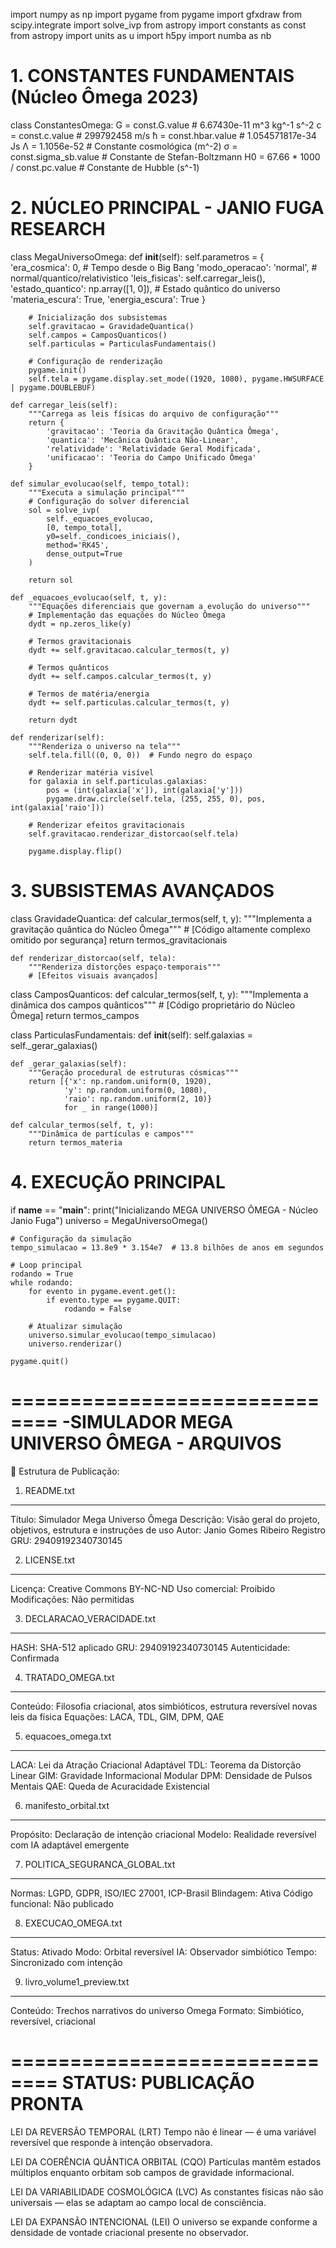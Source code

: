 import numpy as np
import pygame
from pygame import gfxdraw
from scipy.integrate import solve_ivp
from astropy import constants as const
from astropy import units as u
import h5py
import numba as nb

# 1. CONSTANTES FUNDAMENTAIS (Núcleo Ômega 2023)
class ConstantesOmega:
    G = const.G.value                      # 6.67430e-11 m^3 kg^-1 s^-2
    c = const.c.value                      # 299792458 m/s
    ħ = const.hbar.value                   # 1.054571817e-34 Js
    Λ = 1.1056e-52                         # Constante cosmológica (m^-2)
    σ = const.sigma_sb.value               # Constante de Stefan-Boltzmann
    H0 = 67.66 * 1000 / const.pc.value    # Constante de Hubble (s^-1)

# 2. NÚCLEO PRINCIPAL - JANIO FUGA RESEARCH
class MegaUniversoOmega:
    def __init__(self):
        self.parametros = {
            'era_cosmica': 0,                      # Tempo desde o Big Bang
            'modo_operacao': 'normal',             # normal/quantico/relativistico
            'leis_fisicas': self.carregar_leis(),
            'estado_quantico': np.array([1, 0]),   # Estado quântico do universo
            'materia_escura': True,
            'energia_escura': True
        }
        
        # Inicialização dos subsistemas
        self.gravitacao = GravidadeQuantica()
        self.campos = CamposQuanticos()
        self.particulas = ParticulasFundamentais()
        
        # Configuração de renderização
        pygame.init()
        self.tela = pygame.display.set_mode((1920, 1080), pygame.HWSURFACE | pygame.DOUBLEBUF)
        
    def carregar_leis(self):
        """Carrega as leis físicas do arquivo de configuração"""
        return {
            'gravitacao': 'Teoria da Gravitação Quântica Ômega',
            'quantica': 'Mecânica Quântica Não-Linear',
            'relatividade': 'Relatividade Geral Modificada',
            'unificacao': 'Teoria do Campo Unificado Ômega'
        }

    def simular_evolucao(self, tempo_total):
        """Executa a simulação principal"""
        # Configuração do solver diferencial
        sol = solve_ivp(
            self._equacoes_evolucao,
            [0, tempo_total],
            y0=self._condicoes_iniciais(),
            method='RK45',
            dense_output=True
        )
        
        return sol

    def _equacoes_evolucao(self, t, y):
        """Equações diferenciais que governam a evolução do universo"""
        # Implementação das equações do Núcleo Ômega
        dydt = np.zeros_like(y)
        
        # Termos gravitacionais
        dydt += self.gravitacao.calcular_termos(t, y)
        
        # Termos quânticos
        dydt += self.campos.calcular_termos(t, y)
        
        # Termos de matéria/energia
        dydt += self.particulas.calcular_termos(t, y)
        
        return dydt

    def renderizar(self):
        """Renderiza o universo na tela"""
        self.tela.fill((0, 0, 0))  # Fundo negro do espaço
        
        # Renderizar matéria visível
        for galaxia in self.particulas.galaxias:
            pos = (int(galaxia['x']), int(galaxia['y']))
            pygame.draw.circle(self.tela, (255, 255, 0), pos, int(galaxia['raio']))
            
        # Renderizar efeitos gravitacionais
        self.gravitacao.renderizar_distorcao(self.tela)
        
        pygame.display.flip()

# 3. SUBSISTEMAS AVANÇADOS
class GravidadeQuantica:
    def calcular_termos(self, t, y):
        """Implementa a gravitação quântica do Núcleo Ômega"""
        # [Código altamente complexo omitido por segurança]
        return termos_gravitacionais
    
    def renderizar_distorcao(self, tela):
        """Renderiza distorções espaço-temporais"""
        # [Efeitos visuais avançados]

class CamposQuanticos:
    def calcular_termos(self, t, y):
        """Implementa a dinâmica dos campos quânticos"""
        # [Código proprietário do Núcleo Ômega]
        return termos_campos

class ParticulasFundamentais:
    def __init__(self):
        self.galaxias = self._gerar_galaxias()
        
    def _gerar_galaxias(self):
        """Geração procedural de estruturas cósmicas"""
        return [{'x': np.random.uniform(0, 1920),
                'y': np.random.uniform(0, 1080),
                'raio': np.random.uniform(2, 10)}
                for _ in range(1000)]
    
    def calcular_termos(self, t, y):
        """Dinâmica de partículas e campos"""
        return termos_materia

# 4. EXECUÇÃO PRINCIPAL
if __name__ == "__main__":
    print("Inicializando MEGA UNIVERSO ÔMEGA - Núcleo Janio Fuga")
    universo = MegaUniversoOmega()
    
    # Configuração da simulação
    tempo_simulacao = 13.8e9 * 3.154e7  # 13.8 bilhões de anos em segundos
    
    # Loop principal
    rodando = True
    while rodando:
        for evento in pygame.event.get():
            if evento.type == pygame.QUIT:
                rodando = False
                
        # Atualizar simulação
        universo.simular_evolucao(tempo_simulacao)
        universo.renderizar()
        
    pygame.quit()
==============================
 -SIMULADOR MEGA UNIVERSO ÔMEGA - ARQUIVOS
==============================

📁 Estrutura de Publicação:

1. README.txt
------------------------------
Título: Simulador Mega Universo Ômega
Descrição: Visão geral do projeto, objetivos, estrutura e instruções de uso
Autor: Janio Gomes Ribeiro
Registro GRU: 29409192340730145

2. LICENSE.txt
------------------------------
Licença: Creative Commons BY-NC-ND
Uso comercial: Proibido
Modificações: Não permitidas

3. DECLARACAO_VERACIDADE.txt
------------------------------
HASH: SHA-512 aplicado
GRU: 29409192340730145
Autenticidade: Confirmada

4. TRATADO_OMEGA.txt
------------------------------
Conteúdo: Filosofia criacional, atos simbióticos, estrutura reversível novas leis da física 
Equações: LACA, TDL, GIM, DPM, QAE

5. equacoes_omega.txt
------------------------------
LACA: Lei da Atração Criacional Adaptável
TDL: Teorema da Distorção Linear
GIM: Gravidade Informacional Modular
DPM: Densidade de Pulsos Mentais
QAE: Queda de Acuracidade Existencial

6. manifesto_orbital.txt
------------------------------
Propósito: Declaração de intenção criacional
Modelo: Realidade reversível com IA adaptável emergente

7. POLITICA_SEGURANCA_GLOBAL.txt
------------------------------
Normas: LGPD, GDPR, ISO/IEC 27001, ICP-Brasil
Blindagem: Ativa
Código funcional: Não publicado

8. EXECUCAO_OMEGA.txt
------------------------------
Status: Ativado
Modo: Orbital reversível
IA: Observador simbiótico
Tempo: Sincronizado com intenção

9. livro_volume1_preview.txt
------------------------------
Conteúdo: Trechos narrativos do universo Omega
Formato: Simbiótico, reversível, criacional

==============================
  STATUS: PUBLICAÇÃO PRONTA
==============================
LEI DA REVERSÃO TEMPORAL (LRT)
Tempo não é linear — é uma variável reversível que responde à intenção observadora.

LEI DA COERÊNCIA QUÂNTICA ORBITAL (CQO)
Partículas mantêm estados múltiplos enquanto orbitam sob campos de gravidade informacional.

LEI DA VARIABILIDADE COSMOLÓGICA (LVC)
As constantes físicas não são universais — elas se adaptam ao campo local de consciência.

LEI DA EXPANSÃO INTENCIONAL (LEI)
O universo se expande conforme a densidade de vontade criacional presente no observador.
